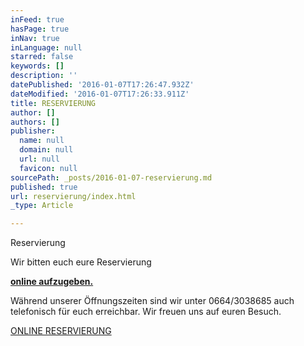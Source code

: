 ```yaml
---
inFeed: true
hasPage: true
inNav: true
inLanguage: null
starred: false
keywords: []
description: ''
datePublished: '2016-01-07T17:26:47.932Z'
dateModified: '2016-01-07T17:26:33.911Z'
title: RESERVIERUNG
author: []
authors: []
publisher:
  name: null
  domain: null
  url: null
  favicon: null
sourcePath: _posts/2016-01-07-reservierung.md
published: true
url: reservierung/index.html
_type: Article

---
```

Reservierung

Wir bitten euch eure Reservierung 

**[online aufzugeben.][0]**

Während unserer Öffnungszeiten sind wir unter 0664/3038685 auch telefonisch für euch erreichbar. Wir freuen uns auf euren Besuch.

[ONLINE RESERVIERUNG][0]

[0]: http://www.toasteria.at/reservierung.html